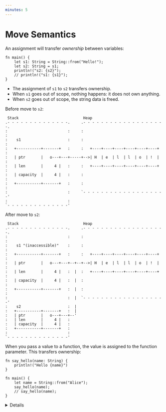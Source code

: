 ```yaml
---
minutes: 5
---
```


# Move Semantics

An assignment will transfer _ownership_ between variables:

```rust,editable
fn main() {
    let s1: String = String::from("Hello!");
    let s2: String = s1;
    println!("s2: {s2}");
    // println!("s1: {s1}");
}
```

- The assignment of `s1` to `s2` transfers ownership.
- When `s1` goes out of scope, nothing happens: it does not own anything.
- When `s2` goes out of scope, the string data is freed.

Before move to `s2`:

```bob
 Stack                             Heap
.- - - - - - - - - - - - - -.     .- - - - - - - - - - - - - - - - - - -.
:                           :     :                                     :
:    s1                     :     :                                     :
:   +-----------+-------+   :     :   +----+----+----+----+----+----+   :
:   | ptr       |   o---+---+-----+-->| H  | e  | l  | l  | o  | !  |   :
:   | len       |     4 |   :     :   +----+----+----+----+----+----+   :
:   | capacity  |     4 |   :     :                                     :
:   +-----------+-------+   :     :                                     :
:                           :     `- - - - - - - - - - - - - - - - - - -'
:                           :
`- - - - - - - - - - - - - -'
```

After move to `s2`:

```bob
 Stack                             Heap
.- - - - - - - - - - - - - -.     .- - - - - - - - - - - - - - - - - - -.
:                           :     :                                     :
:    s1 "(inaccessible)"    :     :                                     :
:   +-----------+-------+   :     :   +----+----+----+----+----+----+   :
:   | ptr       |   o---+---+--+--+-->| H  | e  | l  | l  | o  | !  |   :
:   | len       |     4 |   :  |  :   +----+----+----+----+----+----+   :
:   | capacity  |     4 |   :  |  :                                     :
:   +-----------+-------+   :  |  :                                     :
:                           :  |  `- - - - - - - - - - - - - - - - - - -'
:    s2                     :  |
:   +-----------+-------+   :  |
:   | ptr       |   o---+---+--'
:   | len       |     4 |   :
:   | capacity  |     4 |   :
:   +-----------+-------+   :
:                           :
`- - - - - - - - - - - - - -'
```

When you pass a value to a function, the value is assigned to the function
parameter. This transfers ownership:

```rust,editable
fn say_hello(name: String) {
    println!("Hello {name}")
}

fn main() {
    let name = String::from("Alice");
    say_hello(name);
    // say_hello(name);
}
```

<details>

- Mention that this is the opposite of the defaults in C++, which copies by
  value unless you use `std::move` (and the move constructor is defined!).

- It is only the ownership that moves. Whether any machine code is generated to
  manipulate the data itself is a matter of optimization, and such copies are
  aggressively optimized away.

- Simple values (such as integers) can be marked `Copy` (see later slides).

- In Rust, clones are explicit (by using `clone`).

In the `say_hello` example:

- With the first call to `say_hello`, `main` gives up ownership of `name`.
  Afterwards, `name` cannot be used anymore within `main`.
- The heap memory allocated for `name` will be freed at the end of the
  `say_hello` function.
- `main` can retain ownership if it passes `name` as a reference (`&name`) and
  if `say_hello` accepts a reference as a parameter.
- Alternatively, `main` can pass a clone of `name` in the first call
  (`name.clone()`).
- Rust makes it harder than C++ to inadvertently create copies by making move
  semantics the default, and by forcing programmers to make clones explicit.

# More to Explore

## Defensive Copies in Modern C++

Modern C++ solves this differently:

```c++
std::string s1 = "Cpp";
std::string s2 = s1;  // Duplicate the data in s1.
```

- The heap data from `s1` is duplicated and `s2` gets its own independent copy.
- When `s1` and `s2` go out of scope, they each free their own memory.

Before copy-assignment:

```bob
 Stack                             Heap
.- - - - - - - - - - - - - -.     .- - - - - - - - - - - -.
:                           :     :                       :
:    s1                     :     :                       :
:   +-----------+-------+   :     :   +----+----+----+    :
:   | ptr       |   o---+---+--+--+-->| C  | p  | p  |    :
:   | len       |     3 |   :     :   +----+----+----+    :
:   | capacity  |     3 |   :     :                       :
:   +-----------+-------+   :     :                       :
:                           :     `- - - - - - - - - - - -'
`- - - - - - - - - - - - - -'
```

After copy-assignment:

```bob
 Stack                             Heap
.- - - - - - - - - - - - - -.     .- - - - - - - - - - - -.
:                           :     :                       :
:    s1                     :     :                       :
:   +-----------+-------+   :     :   +----+----+----+    :
:   | ptr       |   o---+---+--+--+-->| C  | p  | p  |    :
:   | len       |     3 |   :     :   +----+----+----+    :
:   | capacity  |     3 |   :     :                       :
:   +-----------+-------+   :     :                       :
:                           :     :                       :
:    s2                     :     :                       :
:   +-----------+-------+   :     :   +----+----+----+    :
:   | ptr       |   o---+---+-----+-->| C  | p  | p  |    :
:   | len       |     3 |   :     :   +----+----+----+    :
:   | capacity  |     3 |   :     :                       :
:   +-----------+-------+   :     :                       :
:                           :     `- - - - - - - - - - - -'
`- - - - - - - - - - - - - -'
```

Key points:

- C++ has made a slightly different choice than Rust. Because `=` copies data,
  the string data has to be cloned. Otherwise we would get a double-free when
  either string goes out of scope.

- C++ also has [`std::move`], which is used to indicate when a value may be
  moved from. If the example had been `s2 = std::move(s1)`, no heap allocation
  would take place. After the move, `s1` would be in a valid but unspecified
  state. Unlike Rust, the programmer is allowed to keep using `s1`.

- Unlike Rust, `=` in C++ can run arbitrary code as determined by the type which
  is being copied or moved.

[`std::move`]: https://en.cppreference.com/w/cpp/utility/move

</details>
